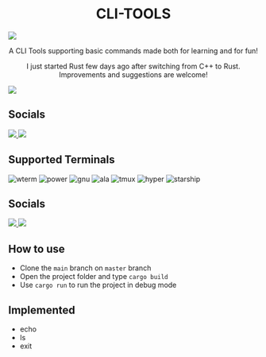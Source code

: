<div align="center">
  <h1>CLI-TOOLS</h1>
</div>

<div align="center" style="display: flex;">
  <img src="https://github.com/HugoQueva/CLI-Utils/actions/workflows/rust.yml/badge.svg"/>
</div>

<p align="center">A CLI Tools supporting basic commands made both for learning and for fun!</p>
<p align="center">I just started Rust few days ago after switching from C++ to Rust. Improvements and suggestions are welcome!</p>

<div align="center" style="display: flex;">
  <img src="http://ForTheBadge.com/images/badges/built-with-love.svg"/>
  
</div>

## Socials

<a href="https://discord.gg/gnwsXztxhF">
  <img src="https://img.shields.io/badge/Discord-7289DA?style=for-the-badge&logo=discord&logoColor=white"/>
</a>
<a href="https://github.com/HugoQueva">
  <img src="https://img.shields.io/badge/GitHub-100000?style=for-the-badge&logo=github&logoColor=white"/>
</a>

## Supported Terminals

![wterm](https://img.shields.io/badge/windows%20terminal-4D4D4D?style=for-the-badge&logo=windows%20terminal&logoColor=white)
![power](https://img.shields.io/badge/powershell-5391FE?style=for-the-badge&logo=powershell&logoColor=white)
![gnu](https://img.shields.io/badge/GNU%20Bash-4EAA25?style=for-the-badge&logo=GNU%20Bash&logoColor=white)
![ala](https://img.shields.io/badge/alacritty-F46D01?style=for-the-badge&logo=alacritty&logoColor=white)
![tmux](https://img.shields.io/badge/tmux-1BB91F?style=for-the-badge&logo=tmux&logoColor=white)
![hyper](https://img.shields.io/badge/Hyper-000000?style=for-the-badge&logo=hyper&logoColor=white)
![starship](https://img.shields.io/badge/starship-DD0B78?style=for-the-badge&logo=starship&logoColor=white)

## Socials

<a href="https://discord.gg/gnwsXztxhF">
  <img src="https://img.shields.io/badge/Discord-7289DA?style=for-the-badge&logo=discord&logoColor=white"/>
</a>
<a href="https://github.com/HugoQueva">
  <img src="https://img.shields.io/badge/GitHub-100000?style=for-the-badge&logo=github&logoColor=white"/>
</a>

## How to use

- Clone the `main` branch on `master` branch
- Open the project folder and type `cargo build`
- Use `cargo run` to run the project in debug mode

## Implemented

- echo
- ls
- exit

